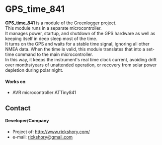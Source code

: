 GPS_time_841
======
**GPS_time_841** is a module of the Greenlogger project.  
 This module runs in a separate microcontroller.  
 It manages power, startup, and shutdown of the GPS hardware
as well as keeping itself in deep sleep most of the time.  
 It turns on the GPS and waits for a stable time signal, ignoring all 
 other NMEA data. When the time is valid, this module translates that 
 into a set-time command to the main microcontroller.  
 In this way, it keeps the instrument's real time clock current,
avoiding drift over months/years of unattended operation, or
recovery from solar power depletion during polar night.  

#### Works on
* AVR microcontroller
ATTiny841


## Contact
#### Developer/Company
* Project of: http://www.rickshory.com/
* e-mail: rickshory@gmail.com
